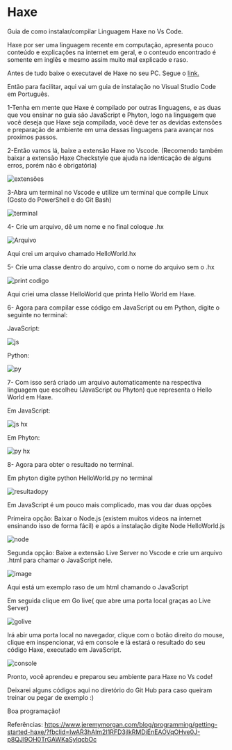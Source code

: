 # Haxe
Guia de como instalar/compilar Linguagem Haxe no Vs Code.

Haxe por ser uma linguagem recente em computação, apresenta pouco conteúdo e explicações na internet em geral, e o conteudo encontrado é somente em inglês e mesmo assim muito mal 
explicado e raso.

Antes de tudo baixe o executavel de Haxe no seu PC. Segue o <a href =https://haxe.org/download/ target="_blank">link.</a>

Então para facilitar, aqui vai um guia de instalação no Visual Studio Code em Português.

1-Tenha em mente que Haxe é compilado por outras linguagens, e as duas que vou ensinar no guia são JavaScript e Phyton, logo na linguagem que você deseja que Haxe seja compilada, 
você deve ter as devidas extensões e preparação de ambiente em uma dessas linguagens para avançar nos proximos passos.

2-Então vamos lá, baixe a extensão Haxe no Vscode. (Recomendo também baixar a extensão Haxe Checkstyle que ajuda na identicação de alguns erros, porém não é obrigatória)

![extensões](https://user-images.githubusercontent.com/82849005/162436184-2b99518d-7c25-4c18-9a44-9374c7b03e4f.png)

3-Abra um terminal no Vscode e utilize um terminal que compile Linux (Gosto do PowerShell e do Git Bash)

![terminal](https://user-images.githubusercontent.com/82849005/162436732-a0b3f392-65a1-4035-b2d1-4cc6417a4390.png)


4- Crie um arquivo, dê um nome e no final coloque .hx

![Arquivo](https://user-images.githubusercontent.com/82849005/162437693-ea73551b-3154-433b-a0f9-053317eab9d6.png)

Aqui crei um arquivo chamado HelloWorld.hx

5- Crie uma classe dentro do arquivo, com o nome do arquivo sem o .hx

![print codigo](https://user-images.githubusercontent.com/82849005/162438713-97f519a7-9cba-4738-8c4a-8c3e8420fde5.png)

Aqui criei uma classe HelloWorld que printa Hello World em Haxe.

6- Agora para compilar esse código em JavaScript ou em Python, digite o seguinte no terminal: 

JavaScript: 

![js](https://user-images.githubusercontent.com/82849005/162439417-d07f228f-7390-4ba0-994d-7cae94e31f5c.png)


Python: 

![py](https://user-images.githubusercontent.com/82849005/162439430-9618bf3e-cde9-4d81-ac61-95feec8c362b.png)

7- Com isso será criado um arquivo automaticamente na respectiva linguagem que escolheu (JavaScript ou Phyton) que representa o Hello World em Haxe.

Em JavaScript: 

![js hx](https://user-images.githubusercontent.com/82849005/162440539-9b941499-1549-4199-9130-b9da339e3e4e.png)

Em Phyton:

![py hx](https://user-images.githubusercontent.com/82849005/162440553-de77d5f3-18bd-4c15-9921-3b5a68652061.png)


8- Agora para obter o resultado no terminal.

Em phyton digite python HelloWorld.py no terminal

![resultadopy](https://user-images.githubusercontent.com/82849005/162442025-e8d31a94-ddfa-4712-959c-5962a4a2341b.png)

Em JavaScript é um pouco mais complicado, mas vou dar duas opções

 Primeira opção: Baixar o Node.js (existem muitos videos na internet ensinando isso de forma fácil) e após a instalação digite Node HelloWorld.js
 
 ![node](https://user-images.githubusercontent.com/82849005/162443650-0943d2a3-78aa-49e5-afc6-675ec3eaf183.png)

Segunda opção: Baixe a extensão Live Server no Vscode e crie um arquivo .html para chamar o JavaScript nele.

![image](https://user-images.githubusercontent.com/82849005/162444288-db9c2ba1-d751-48f5-9047-f1f08e756957.png)

Aqui está um exemplo raso de um html chamando o JavaScript

Em seguida clique em Go live( que abre uma porta local graças ao Live Server) 
 
 ![golive](https://user-images.githubusercontent.com/82849005/162445245-c9e550fe-8d76-473c-a47c-451c7836481b.png)

Irá abir uma porta local no navegador, clique com o botão direito do mouse, clique em inspencionar, vá em console e lá estará o resultado do seu código Haxe, executado em JavaScript.

![console](https://user-images.githubusercontent.com/82849005/162445863-e09cf12a-9d9f-4629-b109-cefd2a9bb166.png)


Pronto, você aprendeu e preparou seu ambiente para Haxe no Vs code!

Deixarei alguns códigos aqui no diretório do Git Hub para caso queiram treinar ou pegar de exemplo :)

Boa programação!


Referências:
https://www.jeremymorgan.com/blog/programming/getting-started-haxe/?fbclid=IwAR3hAlm2I1RFD3jlkRMDiEnEAOVqOHve0J-p8QJl9OH0TrGAWKaSylqcbOc
 

